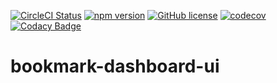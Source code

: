 <!--BadgesSTART-->

[![CircleCI Status](https://circleci.com/gh/es-hackathon/bookmark-dashboard-ui.svg?style=shield&circle-token=6df5acd14909e633af370a9ff340ef68a6433351)](https://app.circleci.com/pipelines/github/es-hackathon/bookmark-dashboard-ui)
[![npm version](https://img.shields.io/npm/v/react.svg?style=flat)](https://www.npmjs.com/package/react)
[![GitHub license](https://img.shields.io/badge/license-MIT-blue.svg)](https://github.com/facebook/react/blob/master/LICENSE)
[![codecov](https://codecov.io/gh/es-hackathon/bookmark-dashboard-ui/branch/master/graph/badge.svg?token=YKML1CE6BN)](https://codecov.io/gh/es-hackathon/bookmark-dashboard-ui)
[![Codacy Badge](https://api.codacy.com/project/badge/Grade/3b74ee0e8da64daf94199f8a7f2fcf12)](https://app.codacy.com/gh/es-hackathon/bookmark-dashboard-ui/dashboard?utm_source=github.com&amp;utm_medium=referral&amp;utm_content=es-hackathon/bookmark-dashboard-ui/dashboard&amp;utm_campaign=Badge_Grade_Dashboard)

# bookmark-dashboard-ui